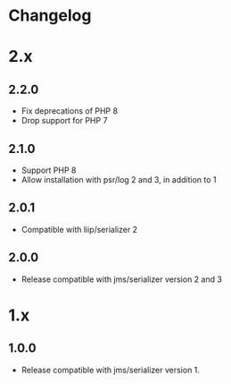 Changelog
=========

2.x
===

2.2.0
-----

* Fix deprecations of PHP 8
* Drop support for PHP 7

2.1.0
-----

* Support PHP 8
* Allow installation with psr/log 2 and 3, in addition to 1

2.0.1
-----

* Compatible with liip/serializer 2

2.0.0
-----

* Release compatible with jms/serializer version 2 and 3

1.x
===

1.0.0
-----

* Release compatible with jms/serializer version 1.
